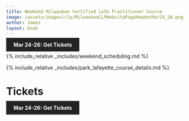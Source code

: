 ```yaml
---
title: Weekend Milwaukee Certified LeSS Practitioner Course
image: /assets/images/clp/MilwaukeeCLPWebsitePageHeaderMar24_26.png
author: James
layout: book
---
```


<a class="wx-button" href="https://agilecarpentry.ticketspice.com/milwaukee-certified-less-practitioner-march-weekend-2023" style="background:rgba(36,36,36,1);color:white;padding:10px 20px;text-decoration:none;font-weight:bold;" target="_blank">Mar 24-26: Get Tickets</a>

{% include_relative _includes/weekend_scheduling.md %}


{% include_relative _includes/park_lafayette_course_details.md %}


# Tickets

<a class="wx-button" href="https://agilecarpentry.ticketspice.com/milwaukee-certified-less-practitioner-march-weekend-2023" style="background:rgba(36,36,36,1);color:white;padding:10px 20px;text-decoration:none;font-weight:bold;" target="_blank">Mar 24-26: Get Tickets</a>



